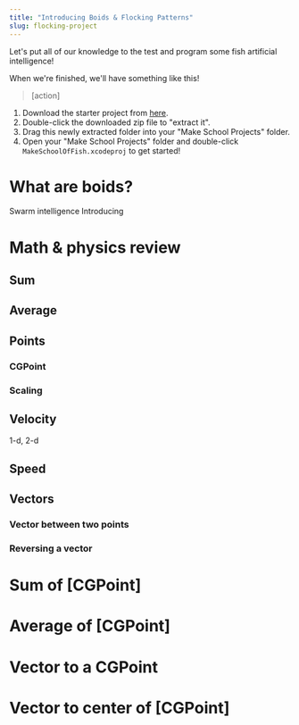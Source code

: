 ```yaml
---
title: "Introducing Boids & Flocking Patterns"
slug: flocking-project
---
```


Let's put all of our knowledge to the test and program some fish artificial intelligence!

When we're finished, we'll have something like this!

<!-- TODO: Need gif of final -->

> [action]
>
1. Download the starter project from [here](https://github.com/MakeSchool-Tutorials/Intro-Flocking-Swift-Starter/archive/master.zip).
1. Double-click the downloaded zip file to "extract it".
1. Drag this newly extracted folder into your "Make School Projects" folder.
1. Open your "Make School Projects" folder and double-click `MakeSchoolOfFish.xcodeproj` to get started!

# What are boids?

Swarm intelligence Introducing

# Math & physics review

## Sum

## Average

## Points

### CGPoint

### Scaling

## Velocity

1-d, 2-d

## Speed

## Vectors

### Vector between two points

### Reversing a vector

# Sum of [CGPoint]

# Average of [CGPoint]

# Vector to a CGPoint

# Vector to center of [CGPoint]
